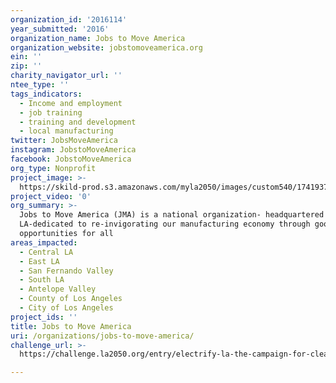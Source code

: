 ```yaml
---
organization_id: '2016114'
year_submitted: '2016'
organization_name: Jobs to Move America
organization_website: jobstomoveamerica.org
ein: ''
zip: ''
charity_navigator_url: ''
ntee_type: ''
tags_indicators:
  - Income and employment
  - job training
  - training and development
  - local manufacturing
twitter: JobsMoveAmerica
instagram: JobstoMoveAmerica
facebook: JobstoMoveAmerica
org_type: Nonprofit
project_image: >-
  https://skild-prod.s3.amazonaws.com/myla2050/images/custom540/1741937194741-team89.jpg
project_video: '0'
org_summary: >-
  Jobs to Move America (JMA) is a national organization- headquartered in
  LA-dedicated to re-invigorating our manufacturing economy through good jobs &
  opportunities for all
areas_impacted:
  - Central LA
  - East LA
  - San Fernando Valley
  - South LA
  - Antelope Valley
  - County of Los Angeles
  - City of Los Angeles
project_ids: ''
title: Jobs to Move America
uri: /organizations/jobs-to-move-america/
challenge_url: >-
  https://challenge.la2050.org/entry/electrify-la-the-campaign-for-clean-buses-and-good-jobs

---
```

